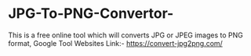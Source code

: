 # JPG-To-PNG-Convertor-
This  is a free online tool  which will converts JPG or JPEG images to PNG format, 
Google Tool Websites Link:- https://convert-jpg2png.com/ 
